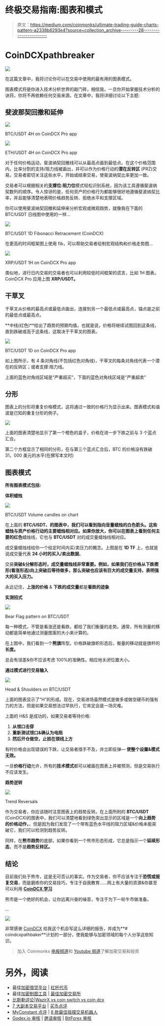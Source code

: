 # 终极交易指南:图表和模式

> 原文：<https://medium.com/coinmonks/ultimate-trading-guide-charts-pattern-a2338b6293e4?source=collection_archive---------28----------------------->

# CoinDCXpathbreaker

![](img/133aabdffbf7261995b21dce7abb35af.png)

在这篇文章中，我将讨论你可以在交易中使用的最有用的图表模式。

图表模式将是你进入技术分析世界的敲门砖，相信我，一旦你开始掌握技术分析的诀窍，你将不再依赖任何交易来源。在文章中，我将详细讨论以下主题:

## 斐波那契回撤和延伸

![](img/8c12ec7f21c890e2f676b6d74528cdbe.png)

BTC/USDT 4H on CoinDCX Pro app

![](img/1dee74c684de6f22599e491c512df10d.png)

ETH/USDT 4H on CoinDCX Pro app

对于任何价格运动，斐波纳契回撤线可以从最高点画到最低点。在这个价格范围内，比率分割的支持/阻力线被画出，并可以作为价格行动的**潜在反转区** (PRZ)交易。交易者密切关注这些水平，开始或结束交易，使斐波纳契比率更加一致。

交易者可以根据相关的**支撑位:阻力位**模式轻松识别系统，因为该工具遵循斐波纳契数列的顺序。令人惊讶的是，任何资产的价格行为都能够很好地遵循斐波纳契比率，并且能够清楚地表明价格趋势反转、拒绝水平和支撑区域。

你可以使用斐波纳契回撤和延伸来分析宏观或微观趋势，就像我在下面的 BTC/USDT 日线图中使用的一样…

![](img/f74820f8d5bb824fc9f03e8c1c31f637.png)

BTC/USDT 1D Fibonacci Retracement (CoinDCX)

在更高的时间框架图上使用 fib，可以帮助交易者绘制宏观结构和价格走势图…

![](img/5f1b19054be36a9fed2de1225395c6e5.png)

XRP/USDT 1H on CoinDCX Pro app

类似地，进行日内交易的交易者也可以利用较低时间框架的谎言，比如 1H 图表。CoinDCX Pro 应用上图 **XRP/USDT。**

## 干草叉

干草叉从价格的最高点或最低点画出，连接到另一个最低点或最高点，锚点是之前的最低点或最高点。

**中线(红色)**给出了趋势的预期均值，也就是说，价格将继续试图回到这条线，直到跌破或高于这条线，这取决于干草叉的图表。

![](img/609f7a317dd066ec42f977ba248e26e4.png)

BTC/USDT 1D on CoinDCX Pro app

如上图所示，有 4 条对角线(不包括红色对角线)，干草叉的每条对角线代表一个潜在的反转区；或者支撑:阻力线。

上面的蓝色对角线区域是“严重超买”，下面的蓝色对角线区域是“严重超卖”

## 分形

图表上的分形将重复价格模式，这将通过一致的价格行为显示出来。图表模式和谐波是已知的重复分形的例子。

![](img/c7df5b154d6597ca304b9c4ad07f27d7.png)

上面的图表清楚地显示了第一个橙色的盒子，价格在进一步下跌之前与 3 个蓝点汇合。

第二个方框显示了相同的分形，在与第三个蓝点汇合后，BTC 的价格没有跌破 31，000 美元的水平(在撰写本文时)

## 图表模式

**所有图表模式包括:**

**体积蜡烛**

![](img/cee15a6465cc99fbd7cc356cdf6caac7.png)

BTC/USDT Volume candles on chart

在上面的 **BTC/USDT、**的图表中，我们可以看到指向**音量蜡烛的白色箭头。**这些蜡烛与资产价格行动的主要蜡烛相对应。如果你放大，你可以在图表上看到任何主要的**红色**蜡烛线，它也与 **BTC/USDT** 对的成交量蜡烛线相对应。

成交量蜡烛线给你一个给定时间内买/卖压力的概念。上图是在 **1D TF** 上，也就是说成交量代表 **24 小时的买入/卖出数据**。

交易**突破&分解形态时，成交量蜡烛线非常重要。**例如，如果我们在价格从**下跌楔形(看涨形态)**向上突破后等待做多，那么突破也应该有巨大的成交量支持，表明**强大的买入压力。**

永远记住，**上涨的价格** & **下跌的成交量**都是**看跌的迹象**

**实测招式**

![](img/970b8229928219407e124ab530d60b3b.png)

Bear Flag pattern on BTC/USDT

每一种模式，不管是看涨还是看跌，都给了我们衡量的走势。通常，所有测量的移动都是简单地通过测量图案的大小来计算的。

在上图中，我们看到一个**熊旗**阵型。价格跌破旗帜形态后，衡量的移动就是旗杆的**长度。**

总会有误差&你不应该考虑 100%的准确性。相应地关闭位置大小。

**通过模式进行交易输入**

![](img/e8109c86ec098d1987cebc80a41f36b7.png)

Head & Shoulders on BTC/USDT

上面的图表显示了“H”的形成。现在，交易进场虽然模式是做多或做空硬币的强有力的方法，但是如果交易想法过早执行，它肯定会是一场灾难。

上面的 H&S 是成功的，如果交易者等待价格:

1.  **从领口击穿**
2.  **重新测试领口&确认为电阻**
3.  **然后开仓做空，止损在颈线上方**

有时价格会出现错误的下跌，让交易者措手不及，并立即反弹— **使整个设置&模式无效。**

一旦**价格行动**允许，所有的**技术模式**都可以被画在图表上并被预测，但是交易执行不应该发生。

**趋势逆转**

![](img/9d2a8af4fde1ac0a809ca1a8a5fa8ab1.png)

Trend Reversals

作为交易者，你应该随时注意图表上的趋势反转。在上面所附的 **BTC/USDT** (CoinDCX)的图表中，我们可以清楚地看到绿色突出显示的区域是一个**向上趋势的价格动作，**，但是因为我们发现了一个带有蓝色水平线的阻力区域&价格未能突破它，我们可以检测到趋势反转。

同样，在**熊市趋势**的底部，如果你看到一个熊市形态形成，它总是指示一个**延续形态**，而不是**趋势反转区。**

## 结论

目前我们处于熊市，这是无可否认的事实。作为交易者，你不应该专注于**恐慌或报复交易**，而是磨练你的交易技巧，专注于自我教育……网上有大量的资源&你甚至可以利用 [**CoinDCX 学习**](https://dcxlearn.com/)

熊市是一个绝好的机会，让你远离兴奋的噪音，专注于为下一轮牛市做准备。

…

![](img/39e0fbb01c913a541975a15329b2b018.png)

非常感谢 [CoinDCX](https://coindcx.com/) 给我这个机会写这么详细的报告，并成为**# coindcxpathbaker**计划的一部分，使我能够与加密领域的每个人分享这些知识。

> 加入 Coinmonks [电报频道](https://t.me/coincodecap)和 [Youtube 频道](https://www.youtube.com/c/coinmonks/videos)了解加密交易和投资

# 另外，阅读

*   最佳[加密借贷平台](/coinmonks/top-5-crypto-lending-platforms-in-2020-that-you-need-to-know-a1b675cec3fa) | [杠杆代币](/coinmonks/leveraged-token-3f5257808b22)
*   最佳[加密制图工具](/coinmonks/what-are-the-best-charting-platforms-for-cryptocurrency-trading-85aade584d80) | [最佳加密交易所](/coinmonks/crypto-exchange-dd2f9d6f3769)
*   [比斯勒评论](https://coincodecap.com/bitsler-review)|[WazirX vs coin switch vs coin dcx](https://coincodecap.com/wazirx-vs-coinswitch-vs-coindcx)
*   [7 大副本交易平台](https://coincodecap.com/copy-trading-platforms) | [买币点评](https://coincodecap.com/buycoins-review)
*   [MyConstant 点评](https://coincodecap.com/myconstant-review) | [8 款最佳摇摆交易机器人](https://coincodecap.com/best-swing-trading-bots)
*   [Godex.io 审核](/coinmonks/godex-io-review-7366086519fb) | [邀请审核](/coinmonks/invity-review-70f3030c0502) | [BitForex 审核](https://coincodecap.com/bitforex-review)
